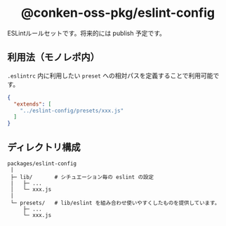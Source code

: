 <h1 align="center">@conken-oss-pkg/eslint-config</h1>

ESLintルールセットです。将来的には publish 予定です。

## 利用法（モノレポ内）
`.eslintrc` 内に利用したい `preset` への相対パスを定義することで利用可能です。

```json
{
  "extends": [
    "../eslint-config/presets/xxx.js"
  ]
}
```

## ディレクトリ構成

```
packages/eslint-config
 |
 ├─ lib/       # シチュエーション毎の eslint の設定
 |   ├─ ...
 │   └─ xxx.js
 |
 └─ presets/   # lib/eslint を組み合わせ使いやすくしたものを提供しています。
     ├─ ...
     └─ xxx.js
```
